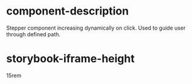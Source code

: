 # component-description
Stepper component increasing dynamically on click. Used to guide user through defined path.

# storybook-iframe-height
15rem